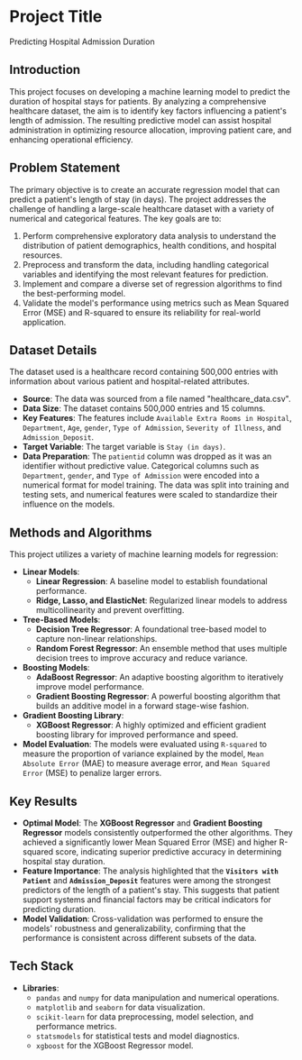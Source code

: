 # Project Title
Predicting Hospital Admission Duration

## Introduction
This project focuses on developing a machine learning model to predict the duration of hospital stays for patients. By analyzing a comprehensive healthcare dataset, the aim is to identify key factors influencing a patient's length of admission. The resulting predictive model can assist hospital administration in optimizing resource allocation, improving patient care, and enhancing operational efficiency.

## Problem Statement
The primary objective is to create an accurate regression model that can predict a patient's length of stay (in days). The project addresses the challenge of handling a large-scale healthcare dataset with a variety of numerical and categorical features. The key goals are to:
1.  Perform comprehensive exploratory data analysis to understand the distribution of patient demographics, health conditions, and hospital resources.
2.  Preprocess and transform the data, including handling categorical variables and identifying the most relevant features for prediction.
3.  Implement and compare a diverse set of regression algorithms to find the best-performing model.
4.  Validate the model's performance using metrics such as Mean Squared Error (MSE) and R-squared to ensure its reliability for real-world application.

## Dataset Details
The dataset used is a healthcare record containing 500,000 entries with information about various patient and hospital-related attributes.
* **Source**: The data was sourced from a file named "healthcare_data.csv".
* **Data Size**: The dataset contains 500,000 entries and 15 columns.
* **Key Features**: The features include `Available Extra Rooms in Hospital`, `Department`, `Age`, `gender`, `Type of Admission`, `Severity of Illness`, and `Admission_Deposit`.
* **Target Variable**: The target variable is `Stay (in days)`.
* **Data Preparation**: The `patientid` column was dropped as it was an identifier without predictive value. Categorical columns such as `Department`, `gender`, and `Type of Admission` were encoded into a numerical format for model training. The data was split into training and testing sets, and numerical features were scaled to standardize their influence on the models.

## Methods and Algorithms
This project utilizes a variety of machine learning models for regression:
* **Linear Models**:
    * **Linear Regression**: A baseline model to establish foundational performance.
    * **Ridge, Lasso, and ElasticNet**: Regularized linear models to address multicollinearity and prevent overfitting.
* **Tree-Based Models**:
    * **Decision Tree Regressor**: A foundational tree-based model to capture non-linear relationships.
    * **Random Forest Regressor**: An ensemble method that uses multiple decision trees to improve accuracy and reduce variance.
* **Boosting Models**:
    * **AdaBoost Regressor**: An adaptive boosting algorithm to iteratively improve model performance.
    * **Gradient Boosting Regressor**: A powerful boosting algorithm that builds an additive model in a forward stage-wise fashion.
* **Gradient Boosting Library**:
    * **XGBoost Regressor**: A highly optimized and efficient gradient boosting library for improved performance and speed.
* **Model Evaluation**: The models were evaluated using `R-squared` to measure the proportion of variance explained by the model, `Mean Absolute Error` (MAE) to measure average error, and `Mean Squared Error` (MSE) to penalize larger errors.

## Key Results
* **Optimal Model**: The **XGBoost Regressor** and **Gradient Boosting Regressor** models consistently outperformed the other algorithms. They achieved a significantly lower Mean Squared Error (MSE) and higher R-squared score, indicating superior predictive accuracy in determining hospital stay duration.
* **Feature Importance**: The analysis highlighted that the **`Visitors with Patient`** and **`Admission_Deposit`** features were among the strongest predictors of the length of a patient's stay. This suggests that patient support systems and financial factors may be critical indicators for predicting duration.
* **Model Validation**: Cross-validation was performed to ensure the models' robustness and generalizability, confirming that the performance is consistent across different subsets of the data.

## Tech Stack
* **Libraries**:
    * `pandas` and `numpy` for data manipulation and numerical operations.
    * `matplotlib` and `seaborn` for data visualization.
    * `scikit-learn` for data preprocessing, model selection, and performance metrics.
    * `statsmodels` for statistical tests and model diagnostics.
    * `xgboost` for the XGBoost Regressor model.
